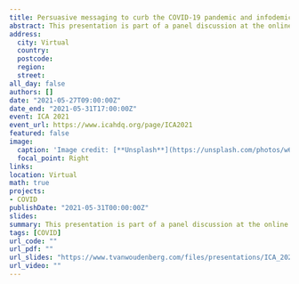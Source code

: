 ```yaml
---
title: Persuasive messaging to curb the COVID-19 pandemic and infodemic; questions and lessons from around the globe
abstract: This presentation is part of a panel discussion at the online ICA 2021
address:
  city: Virtual
  country: 
  postcode: 
  region: 
  street:
all_day: false
authors: []
date: "2021-05-27T09:00:00Z"
date_end: "2021-05-31T17:00:00Z"
event: ICA 2021
event_url: https://www.icahdq.org/page/ICA2021
featured: false
image:
  caption: 'Image credit: [**Unsplash**](https://unsplash.com/photos/w6MH1jsZdMg)'
  focal_point: Right
links:
location: Virtual
math: true
projects:
- COVID
publishDate: "2021-05-31T00:00:00Z"
slides: 
summary: This presentation is part of a panel discussion at the online ICA 2021
tags: [COVID]
url_code: ""
url_pdf: ""
url_slides: "https://www.tvanwoudenberg.com/files/presentations/ICA_2021.pdf"
url_video: ""
---
```

